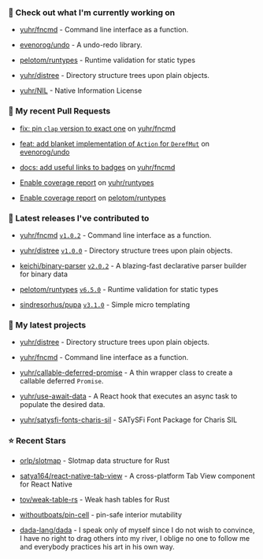 ### 👷 Check out what I'm currently working on



- [yuhr/fncmd](https://github.com/yuhr/fncmd) - Command line interface as a function.

- [evenorog/undo](https://github.com/evenorog/undo) - A undo-redo library.

- [pelotom/runtypes](https://github.com/pelotom/runtypes) - Runtime validation for static types

- [yuhr/distree](https://github.com/yuhr/distree) - Directory structure trees upon plain objects.

- [yuhr/NIL](https://github.com/yuhr/NIL) - Native Information License

### 🔨 My recent Pull Requests



- [fix: pin `clap` version to exact one](https://github.com/yuhr/fncmd/pull/10) on [yuhr/fncmd](https://github.com/yuhr/fncmd)

- [feat: add blanket implementation of `Action` for `DerefMut`](https://github.com/evenorog/undo/pull/14) on [evenorog/undo](https://github.com/evenorog/undo)

- [docs: add useful links to badges](https://github.com/yuhr/fncmd/pull/8) on [yuhr/fncmd](https://github.com/yuhr/fncmd)

- [Enable coverage report](https://github.com/yuhr/runtypes/pull/2) on [yuhr/runtypes](https://github.com/yuhr/runtypes)

- [Enable coverage report](https://github.com/pelotom/runtypes/pull/293) on [pelotom/runtypes](https://github.com/pelotom/runtypes)

### 🔭 Latest releases I've contributed to



- [yuhr/fncmd](https://github.com/yuhr/fncmd) [`v1.0.2`](https://github.com/yuhr/fncmd/releases/tag/v1.0.2) - Command line interface as a function.

- [yuhr/distree](https://github.com/yuhr/distree) [`v1.0.0`](https://github.com/yuhr/distree/releases/tag/v1.0.0) - Directory structure trees upon plain objects.

- [keichi/binary-parser](https://github.com/keichi/binary-parser) [`v2.0.2`](https://github.com/keichi/binary-parser/releases/tag/v2.0.2) - A blazing-fast declarative parser builder for binary data

- [pelotom/runtypes](https://github.com/pelotom/runtypes) [`v6.5.0`](https://github.com/pelotom/runtypes/releases/tag/v6.5.0) - Runtime validation for static types

- [sindresorhus/pupa](https://github.com/sindresorhus/pupa) [`v3.1.0`](https://github.com/sindresorhus/pupa/releases/tag/v3.1.0) - Simple micro templating

### 🌱 My latest projects



- [yuhr/distree](https://github.com/yuhr/distree) - Directory structure trees upon plain objects.

- [yuhr/fncmd](https://github.com/yuhr/fncmd) - Command line interface as a function.

- [yuhr/callable-deferred-promise](https://github.com/yuhr/callable-deferred-promise) - A thin wrapper class to create a callable deferred `Promise`.

- [yuhr/use-await-data](https://github.com/yuhr/use-await-data) - A React hook that executes an async task to populate the desired data.

- [yuhr/satysfi-fonts-charis-sil](https://github.com/yuhr/satysfi-fonts-charis-sil) - SATySFi Font Package for Charis SIL

### ⭐ Recent Stars



- [orlp/slotmap](https://github.com/orlp/slotmap) - Slotmap data structure for Rust

- [satya164/react-native-tab-view](https://github.com/satya164/react-native-tab-view) - A cross-platform Tab View component for React Native

- [tov/weak-table-rs](https://github.com/tov/weak-table-rs) - Weak hash tables for Rust

- [withoutboats/pin-cell](https://github.com/withoutboats/pin-cell) - pin-safe interior mutability

- [dada-lang/dada](https://github.com/dada-lang/dada) - I speak only of myself since I do not wish to convince, I have no right to drag others into my river, I oblige no one to follow me and everybody practices his art in his own way.